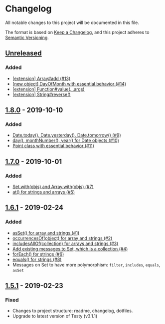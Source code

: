 # Changelog
All notable changes to this project will be documented in this file.

The format is based on [Keep a Changelog](https://keepachangelog.com/en/1.0.0/),
and this project adheres to [Semantic Versioning](https://semver.org/spec/v2.0.0.html).

## [Unreleased]

### Added
- [[extension] Array#add (#13)](https://github.com/ngarbezza/oow/issues/13)
- [[new object] DayOfMonth with essential behavior (#14)](https://github.com/ngarbezza/oow/issues/14)
- [[extension] Function#value(...args)](https://github.com/ngarbezza/oow/issues/25)
- [[extension] String#reverse()](https://github.com/ngarbezza/oow/issues/18)

## [1.8.0] - 2019-10-10

### Added
- [Date.today(), Date.yesterday(), Date.tomorrow() (#9)](https://github.com/ngarbezza/oow/issues/9)
- [day(), monthNumber(), year() for Date objects (#10)](https://github.com/ngarbezza/oow/issues/10)
- [Point class with essential behavior (#11)](https://github.com/ngarbezza/oow/issues/11)

## [1.7.0] - 2019-10-01

### Added
- [Set.with(objs) and Array.with(objs) (#7)](https://github.com/ngarbezza/oow/issues/7)
- [at() for strings and arrays (#5)](https://github.com/ngarbezza/oow/issues/5)

## [1.6.1] - 2019-02-24

### Added
- [asSet() for array and strings (#1)](https://github.com/ngarbezza/oow/issues/1)
- [occurrencesOf(object) for array and strings (#2)](https://github.com/ngarbezza/oow/issues/2)
- [includesAllOf(collection) for arrays and strings (#3)](https://github.com/ngarbezza/oow/issues/3)
- [Add existing messages to Set, which is a collection (#4)](https://github.com/ngarbezza/oow/issues/4)
- [forEach() for strings (#6)](https://github.com/ngarbezza/oow/issues/6)
- [equals() for strings (#8)](https://github.com/ngarbezza/oow/issues/8)
- Messages on Set to have more polymorphism: `filter`, `includes`, `equals`, `asSet`

## [1.5.1] - 2019-02-23

### Fixed
- Changes to project structure: readme, changelog, dotfiles.
- Upgrade to latest version of Testy (v3.1.1)

[Unreleased]: https://github.com/ngarbezza/oow/compare/v1.8.0...HEAD
[1.8.0]: https://github.com/ngarbezza/oow/compare/v1.7.0...v1.8.0
[1.7.0]: https://github.com/ngarbezza/oow/compare/v1.6.1...v1.7.0
[1.6.1]: https://github.com/ngarbezza/oow/compare/v1.5.1...v1.6.1
[1.5.1]: https://github.com/ngarbezza/oow/compare/v1.5.0...v1.5.1
